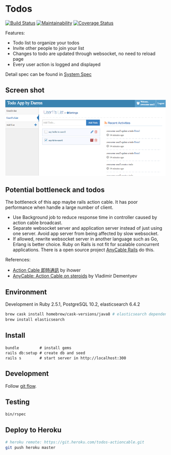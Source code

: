 # Todos
[![Build Status](https://travis-ci.org/darren987469/todos.svg?branch=master)](https://travis-ci.org/darren987469/todos)
[![Maintainability](https://api.codeclimate.com/v1/badges/c21eac6d198364066a7f/maintainability)](https://codeclimate.com/github/darren987469/todos/maintainability)
[![Coverage Status](https://coveralls.io/repos/github/darren987469/todos/badge.svg?branch=master)](https://coveralls.io/github/darren987469/todos?branch=master)

Features:
* Todo list to organize your todos
* Invite other people to join your list
* Changes to todo are updated through websocket, no need to reload page
* Every user action is logged and displayed

Detail spec can be found in [System Spec](system_spec.md)

## Screen shot
![Todo screenshot](/screenshots/Screen_Shot_2018-05-15.png?raw=true)

## Potential bottleneck and todos

The bottleneck of this app maybe rails action cable. It has poor performance when handle a large number of client.

* Use Background job to reduce response time in controller caused by action cable broadcast.
* Separate websocket server and application server instead of just using one server. Avoid app server from being affected by slow websocket.
* If allowed, rewrite websocket server in another language such as Go, Erlang is better choice. Ruby on Rails is not fit for scalable concurrent applications. There is a open source project [AnyCable Rails](https://github.com/anycable/anycable-rails) do this.

References:
* [Action Cable 即時通訊](https://ihower.tw/rails/actioncable.html) by ihower
* [AnyCable: Action Cable on steroids](https://evilmartians.com/chronicles/anycable-actioncable-on-steroids) by Vladimir Dementyev

## Environment

Development in Ruby 2.5.1, PostgreSQL 10.2, elasticsearch 6.4.2

```sh
brew cask install homebrew/cask-versions/java8 # elasticsearch dependency
brew install elasticsearch
```

## Install

```shell
bundle         # install gems
rails db:setup # create db and seed
rails s        # start server in http://localhost:300
```

## Development

Follow [git flow](http://nvie.com/posts/a-successful-git-branching-model/).

## Testing

```shell
bin/rspec
```

## Deploy to Heroku

```sh
# heroku remote: https://git.heroku.com/todos-actioncable.git
git push heroku master
```
